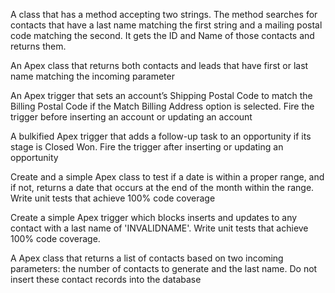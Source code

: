 A  class that has a method accepting two strings. The method searches for contacts that have a last name matching the first string and a mailing postal code matching the second. It gets the ID and Name of those contacts and returns them.

An Apex class that returns both contacts and leads that have first or last name matching the incoming parameter

An Apex trigger that sets an account’s Shipping Postal Code to match the Billing Postal Code if the Match Billing Address option is selected. Fire the trigger before inserting an account or updating an account

A bulkified Apex trigger that adds a follow-up task to an opportunity if its stage is Closed Won. Fire the trigger after inserting or updating an opportunity

Create and a simple Apex class to test if a date is within a proper range, and if not, returns a date that occurs at the end of the month within the range. Write unit tests that achieve 100% code coverage

Create a simple Apex trigger which blocks inserts and updates to any contact with a last name of 'INVALIDNAME'. Write unit tests that achieve 100% code coverage.   

A Apex class that returns a list of contacts based on two incoming parameters: the number of contacts to generate and the last name. Do not insert these contact records into the database